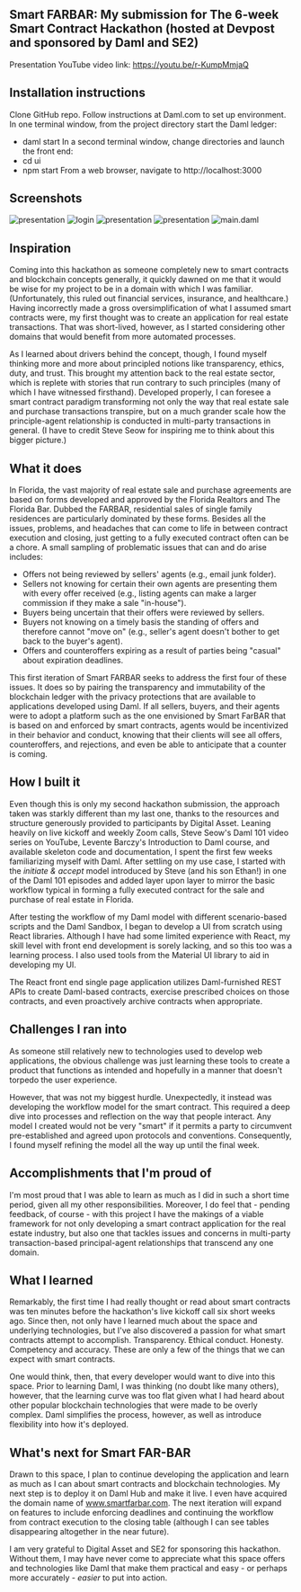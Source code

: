 ## Smart FARBAR: My submission for The 6-week Smart Contract Hackathon (hosted at Devpost and sponsored by Daml and SE2)

Presentation YouTube video link: https://youtu.be/r-KumpMmjaQ

## Installation instructions
Clone GitHub repo.
Follow instructions at Daml.com to set up environment.
In one terminal window, from the project directory start the Daml ledger:
- daml start
In a second terminal window, change directories and launch the front end:
- cd ui
- npm start
From a web browser, navigate to http://localhost:3000

## Screenshots
<img src="https://i.ibb.co/qmf6hNN/smart-far-bar.gif" title="Slide Show (animated GIF)" alt="presentation"></a>
<img src="https://i.ibb.co/Nm4dtLL/screenshot0.png" title="Login screen" alt="login"></a>
<img src="https://i.ibb.co/nDgGt7N/screenshot1.png" title="Client dashboard" alt="presentation"></a>
<img src="https://i.ibb.co/2N6H2J3/screenshot2.png" title="Realtor dashboard" alt="presentation"></a>
<img src="https://i.ibb.co/0C0fVLx/screenshot3.png" title="Main.daml file in VS Code" alt="main.daml"></a>

## Inspiration
Coming into this hackathon as someone completely new to smart contracts and blockchain concepts generally, it quickly dawned on me that it would be wise for my project to be in a domain with which I was familiar.  (Unfortunately, this ruled out financial services, insurance, and healthcare.) Having incorrectly made a gross oversimplification of what I assumed smart contracts were, my first thought was to create an application for real estate transactions. That was short-lived, however, as I started considering other domains that would benefit from more automated processes.

As I learned about drivers behind the concept, though, I found myself thinking more and more about principled notions like transparency, ethics, duty, and trust.  This brought my attention back to the real estate sector, which is replete with stories that run contrary to such principles (many of which I have witnessed firsthand).  Developed properly, I can foresee a smart contract paradigm transforming not only the way that real estate sale and purchase transactions transpire, but on a much grander scale how the principle-agent relationship is conducted in multi-party transactions in general. (I have to credit Steve Seow for inspiring me to think about this bigger picture.)

## What it does
In Florida, the vast majority of real estate sale and purchase agreements are based on forms developed and approved by the Florida Realtors and The Florida Bar.  Dubbed the FARBAR, residential sales of single family residences are particularly dominated by these forms. Besides all the issues, problems, and headaches that can come to life in between contract execution and closing, just getting to a fully executed contract often can be a chore.  A small sampling of problematic issues that can and do arise includes:
- Offers not being reviewed by sellers' agents (e.g., email junk folder).
- Sellers not knowing for certain their own agents are presenting them with every offer received (e.g., listing agents can make a larger commission if they make a sale "in-house").
- Buyers being uncertain that their offers were reviewed by sellers.
- Buyers not knowing on a timely basis the standing of offers and therefore cannot "move on" (e.g., seller's agent doesn't bother to get back to the buyer's agent).
- Offers and counteroffers expiring as a result of parties being "casual" about expiration deadlines.

This first iteration of Smart FARBAR seeks to address the first four of these issues. It does so by pairing the transparency and immutability of the blockchain ledger with the privacy protections that are available to applications developed using Daml. If all sellers, buyers, and their agents were to adopt a platform such as the one envisioned by Smart FarBAR that is based on and enforced by smart contracts, agents would be incentivized in their behavior and conduct, knowing that their clients will see all offers, counteroffers, and rejections, and even be able to anticipate that a counter is coming.

## How I built it
Even though this is only my second hackathon submission, the approach taken was starkly different than my last one, thanks to the resources and structure generously provided to participants by Digital Asset. Leaning heavily on live kickoff and weekly Zoom calls, Steve Seow's Daml 101 video series on YouTube, Levente Barczy's Introduction to Daml course, and available skeleton code and documentation, I spent the first few weeks familiarizing myself with Daml. After settling on my use case, I started with the _initiate & accept_ model introduced by Steve (and his son Ethan!) in one of the Daml 101 episodes and added layer upon layer to mirror the basic workflow typical in forming a fully executed contract for the sale and purchase of real estate in Florida.

After testing the workflow of my Daml model with different scenario-based scripts and the Daml Sandbox, I began to develop a UI from scratch using React libraries. Although I have had some limited experience with React, my skill level with front end development is sorely lacking, and so this too was a learning process. I also used tools from the Material UI library to aid in developing my UI.

The React front end single page application utilizes Daml-furnished REST APIs to create Daml-based contracts, exercise prescribed choices on those contracts, and even proactively archive contracts when appropriate.

## Challenges I ran into
As someone still relatively new to technologies used to develop web applications, the obvious challenge was just learning these tools to create a product that functions as intended and hopefully in a manner that doesn't torpedo the user experience.

However, that was not my biggest hurdle. Unexpectedly, it instead was developing the workflow model for the smart contract. This required a deep dive into processes and reflection on the way that people interact. Any model I created would not be very "smart" if it permits a party to circumvent pre-established and agreed upon protocols and conventions. Consequently, I found myself refining the model all the way up until the final week.

## Accomplishments that I'm proud of
I'm most proud that I was able to learn as much as I did in such a short time period, given all my other responsibilities.  Moreover, I do feel that - pending feedback, of course - with this project I have the makings of a viable framework for not only developing a smart contract application for the real estate industry, but also one that tackles issues and concerns in multi-party transaction-based principal-agent relationships that transcend any one domain.

## What I learned
Remarkably, the first time I had really thought or read about smart contracts was ten minutes before the hackathon's live kickoff call six short weeks ago.  Since then, not only have I learned much about the space and underlying technologies, but I've also discovered a passion for what smart contracts attempt to accomplish.  Transparency.  Ethical conduct.  Honesty.  Competency and accuracy.  These are only a few of the things that we can expect with smart contracts.

One would think, then, that every developer would want to dive into this space.  Prior to learning Daml, I was thinking (no doubt like many others), however, that the learning curve was too flat given what I had heard about other popular blockchain technologies that were made to be overly complex.  Daml simplifies the process, however, as well as introduce flexibility into how it's deployed.

## What's next for Smart FAR-BAR
Drawn to this space, I plan to continue developing the application and learn as much as I can about smart contracts and blockchain technologies. My next step is to deploy it on Daml Hub and make it live. I even have acquired the domain name of www.smartfarbar.com. The next iteration will expand on features to include enforcing deadlines and continuing the workflow from contract execution to the closing table (although I can see tables disappearing altogether in the near future).

I am very grateful to Digital Asset and SE2 for sponsoring this hackathon.  Without them, I may have never come to appreciate what this space offers and technologies like Daml that make them practical and easy - or perhaps more accurately - _easier_ to put into action.
